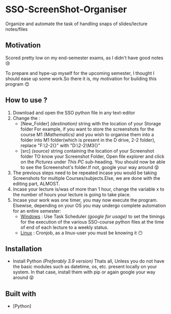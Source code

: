 # SSO-ScreenShot-Organiser
Organize and automate the task of handling snaps of slides/lecture notes/files

## Motivation
Scored pretty low on my end-semester exams, as I didn't have good notes :cry:

To prepare and hype-up myself for the upcoming semester, I thought I should ease up some work.So there it is, my motivation for building this program :blush:

## How to use ?
1. Download and open the SSO python file in any text-editor
2. Change the :
    - [New_Folder] *(destination)* string with the location of your Storage folder
    For example, if you want to store the screenshots for the course M1 *(Mathematics)* and you wish to organise them into a folder into M1 folder(which is present in the D drive, 2-2 folder), replace "F:\2-2\{}" with "D:\2-2\M3\{}"
    - [src] *(source)* string containing the location of your Screenshot folder
    TO know your Screenshot Folder, Open file explorer and click on the *Pictures* under *This PC* sub-heading. You should now be able to see the Screeenshot's folder.If not, google your way around :stuck_out_tongue_closed_eyes: 
3. The previous steps need to be repeated incase you would be taking Screenshots for multiple Courses/subjects.Else, we are done with the editing part, ALMOST.
4. Incase your lecture is/was of more than 1 hour, change the variable x to the number of hours your lecture is going to take place.
5. Incase your work was one timer, you may now execute the program. Elsewise, depending on your OS you may undergo complete automation for an entire semester:
    - [Windows](https://www.windowscentral.com/how-create-automated-task-using-task-scheduler-windows-10) : Use Task Scheduler *(google for usage)* to set the timings for the execution of the various SSO-course python files at the time of end of each lecture to a weekly status.
    - [Linux](https://code.tutsplus.com/tutorials/scheduling-tasks-with-cron-jobs--net-8800) : Cronjob, as a linux-user you must be knowing it :no_mouth:

## Installation
- Install Python *(Preferably 3.9 version)*
Thats all, Unless you do not have the basic modules such as datetime, os, etc. present locally on your system. In that case, install them with pip or again google your way around :stuck_out_tongue_closed_eyes: 

## Built with
- [Python] 
